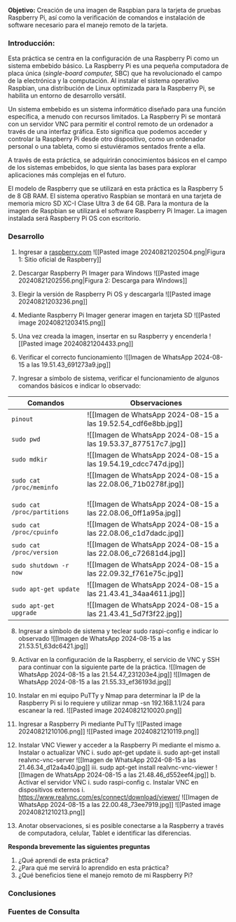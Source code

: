 **Objetivo:** Creación de una imagen de Raspbian para la tarjeta de pruebas Raspberry Pi, así como la verificación de comandos e instalación de software necesario para el manejo remoto de la tarjeta.

### **Introducción:** 
Esta práctica se centra en la configuración de una Raspberry Pi como un sistema embebido básico. La Raspberry Pi es una pequeña computadora de placa única (*single-board computer,* SBC) que ha revolucionado el campo de la electrónica y la computación. Al instalar el sistema operativo Raspbian, una distribución de Linux optimizada para la Raspberry Pi, se habilita un entorno de desarrollo versátil.

Un sistema embebido es un sistema informático diseñado para una función específica, a menudo con recursos limitados. La Raspberry Pi se montará con un servidor VNC para permitir el control remoto de un ordenador a través de una interfaz gráfica. Esto significa que podemos acceder y controlar la Raspberry Pi desde otro dispositivo, como un ordenador personal o una tableta, como si estuviéramos sentados frente a ella.

A través de esta práctica, se adquirirán conocimientos básicos en el campo de los sistemas embebidos, lo que sienta las bases para explorar aplicaciones más complejas en el futuro.

El modelo de Raspberry que se utilizará en esta práctica es la Raspberry 5 de 8 GB RAM. El sistema operativo Raspbian se montará en una tarjeta de memoria micro SD XC-I Clase Ultra 3 de 64 GB. Para la montura de la imagen de Raspbian se utilizará el software Raspberry Pi Imager. La imagen instalada será Raspberry Pi OS con escritorio.

### **Desarrollo**
1. Ingresar a [raspberry.com](https://www.raspberrypi.org/)
![[Pasted image 20240821202504.png|Figura 1: Sitio oficial de Raspberry]]
2. Descargar Raspberry Pi Imager para Windows
![[Pasted image 20240821202556.png|Figura 2: Descarga para Windows]]

3. Elegir la versión de Raspberry Pi OS y descargarla
![[Pasted image 20240821203236.png]]
4. Mediante Raspberry Pi Imager generar imagen en tarjeta SD
   ![[Pasted image 20240821203415.png]]
   
5. Una vez creada la imagen, insertar en su Raspberry y encenderla
![[Pasted image 20240821204433.png]]

6. Verificar el correcto funcionamiento
![[Imagen de WhatsApp 2024-08-15 a las 19.51.43_691273a9.jpg]]

7. Ingresar a símbolo de sistema, verificar el funcionamiento de algunos comandos básicos e indicar lo observado:

| Comandos                    | Observaciones                                                          |
| --------------------------- | ---------------------------------------------------------------------- |
| `pinout`                    | ![[Imagen de WhatsApp 2024-08-15 a las 19.52.54_cdf6e8bb.jpg]]         |
| `sudo pwd`                  | ![[Imagen de WhatsApp 2024-08-15 a las 19.53.37_877517c7.jpg]]         |
| `sudo mdkir`                | ![[Imagen de WhatsApp 2024-08-15 a las 19.54.19_cdcc747d.jpg]]         |
| `sudo cat /proc/meminfo`    | ![[Imagen de WhatsApp 2024-08-15 a las 22.08.06_71b0278f.jpg]]<br><br> |
| `sudo cat /proc/partitions` | ![[Imagen de WhatsApp 2024-08-15 a las 22.08.06_0ff1a95a.jpg]]         |
| `sudo cat /proc/cpuinfo`    | ![[Imagen de WhatsApp 2024-08-15 a las 22.08.06_c1d7dadc.jpg]]         |
| `sudo cat /proc/version`    | ![[Imagen de WhatsApp 2024-08-15 a las 22.08.06_c72681d4.jpg]]         |
| `sudo shutdown -r now`      | ![[Imagen de WhatsApp 2024-08-15 a las 22.09.32_f761e75c.jpg]]         |
| `sudo apt-get update`       | ![[Imagen de WhatsApp 2024-08-15 a las 21.43.41_34aa4611.jpg]]         |
| `sudo apt-get upgrade`      | ![[Imagen de WhatsApp 2024-08-15 a las 21.43.41_5d7f3f22.jpg]]         |


8. Ingresar a símbolo de sistema y teclear sudo raspi-config e indicar lo observado
   ![[Imagen de WhatsApp 2024-08-15 a las 21.53.51_63dc6421.jpg]]
   
9. Activar en la configuración de la Raspberry, el servicio de VNC y SSH para continuar con la siguiente parte de la práctica.
   ![[Imagen de WhatsApp 2024-08-15 a las 21.54.47_231203e4.jpg]]
   ![[Imagen de WhatsApp 2024-08-15 a las 21.55.33_ef36193d.jpg]]
   
   
10. Instalar en mi equipo PuTTy y Nmap para determinar la IP de la Raspberry Pi si lo requiere y utilizar nmap -sn 192.168.1.1/24 para escanear la red.
	![[Pasted image 20240821210020.png]]
1. Ingresar a Raspberry Pi mediante PuTTy
![[Pasted image 20240821210106.png]]
![[Pasted image 20240821210119.png]]


11. Instalar VNC Viewer y acceder a la Raspberry Pi mediante el mismo
	a. Instalar o actualizar VNC
		i. sudo apt-get update
		ii. sudo apt-get install realvnc-vnc-server
		![[Imagen de WhatsApp 2024-08-15 a las 21.46.34_d12a4a40.jpg]]
		iii. sudp apt-get install realvnc-vnc-viewer
		![[Imagen de WhatsApp 2024-08-15 a las 21.48.46_d552eef4.jpg]]
	b. Activar el servidor VNC
		i. sudo raspi-config
	c. Instalar VNC en dispositivos externos
		i. https://www.realvnc.com/es/connect/download/viewer/
		![[Imagen de WhatsApp 2024-08-15 a las 22.00.48_73ee7919.jpg]]
![[Pasted image 20240821210213.png]]

12. Anotar observaciones, si es posible conectarse a la Raspberry a través de computadora, celular, Tablet e identificar las diferencias.

**Responda brevemente las siguientes preguntas**
1. ¿Qué aprendí de esta práctica?
2. ¿Para qué me servirá lo aprendido en esta práctica?
3. ¿Qué beneficios tiene el manejo remoto de mi Raspberry Pi?

### Conclusiones

### Fuentes de Consulta
